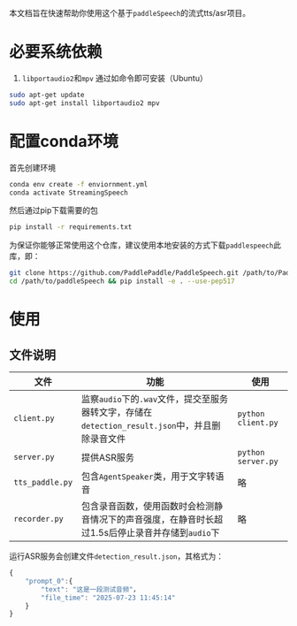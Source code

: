 本文档旨在快速帮助你使用这个基于`paddleSpeech`的流式tts/asr项目。

# 必要系统依赖
1. `libportaudio2`和`mpv`
通过如命令即可安装（Ubuntu）
```bash
sudo apt-get update
sudo apt-get install libportaudio2 mpv
```

# 配置conda环境
首先创建环境
```bash
conda env create -f enviornment.yml
conda activate StreamingSpeech
```
然后通过pip下载需要的包
```bash
pip install -r requirements.txt
```
为保证你能够正常使用这个仓库，建议使用本地安装的方式下载`paddlespeech`此库，即：
```bash
git clone https://github.com/PaddlePaddle/PaddleSpeech.git /path/to/PaddleSpeech
cd /path/to/paddleSpeech && pip install -e . --use-pep517
```

# 使用
## 文件说明
| 文件              | 功能                                                                 | 使用                 |
| --------------- | ------------------------------------------------------------------ | ------------------ |
| `client.py`     | 监察`audio`下的`.wav`文件，提交至服务器转文字，存储在`detection_result.json`中，并且删除录音文件 | `python client.py` |
| `server.py`     | 提供ASR服务                                                            | `python server.py` |
| `tts_paddle.py` | 包含`AgentSpeaker`类，用于文字转语音                                          | 略                  |
| `recorder.py`   | 包含录音函数，使用函数时会检测静音情况下的声音强度，在静音时长超过1.5s后停止录音并存储到`audio`下             | 略                  |
运行ASR服务会创建文件`detection_result.json`，其格式为：
```JavaScript
{
	"prompt_0":{
		"text": "这是一段测试音频"，
		"file_time": "2025-07-23 11:45:14"
	}
}
```